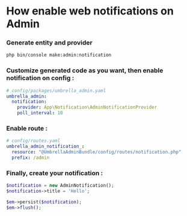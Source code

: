 # How enable web notifications on Admin

### Generate entity and provider
```bash
php bin/console make:admin:notification
```

### Customize generated code as you want, then enable notification on config :
```yaml
# config/packages/umbrella_admin.yaml
umbrella_admin:
  notification:
    provider: App\Notification\AdminNotificationProvider
    poll_interval: 10
```

### Enable route :
```yaml
# config/routes.yaml
umbrella_admin_notification_:
  resource: "@UmbrellaAdminBundle/config/routes/notification.php"
  prefix: /admin
```

### Finally, create your notification :
```php 
$notification = new AdminNotification();
$notification->title = 'Hello';

$em->persist($notification);
$em->flush();
```
